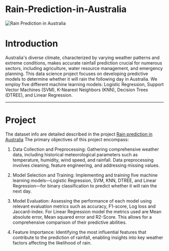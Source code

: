 # Rain-Prediction-in-Australia
![Rain Prediction in Australia](https://github.com/GianlucaBarbiere/Rain-Prediction-in-Australia/assets/109213057/21d4c507-c77a-428f-bee2-7c603712378c)

# Introduction
Australia's diverse climate, characterized by varying weather patterns and extreme conditions, makes accurate rainfall prediction crucial for numerous sectors, including agriculture, water resource management, and emergency planning. This data science project focuses on developing predictive models to determine whether it will rain the following day in Australia. We employ five different machine learning models: Logistic Regression, Support Vector Machines (SVM), K-Nearest Neighbors (KNN), Decision Trees (DTREE), and Linear Regression.
- - - -
# Project
The dataset info are detailed described in the project [Rain prediction in Australia](https://github.com/GianlucaBarbiere/Rain-Prediction-in-Australia/blob/main/Rain%20Prediction%20in%20Australia.ipynb)
The primary objectives of this project encompass:

1. Data Collection and Preprocessing: Gathering comprehensive weather data, including historical meteorological parameters such as temperature, humidity, wind speed, and rainfall. Data preprocessing involves cleaning, feature engineering, and addressing missing values.

2. Model Selection and Training: Implementing and training five machine learning models—Logistic Regression, SVM, KNN, DTREE, and Linear Regression—for binary classification to predict whether it will rain the next day.

3. Model Evaluation: Assessing the performance of each model using relevant evaluation metrics such as accuracy, F1-score, Log loss and Jaccard-index. For Linear Regression model the metrics used are Mean absolute error, Mean squared error and R2-Score.
This allows for a comprehensive comparison of their predictive abilities.

5. Feature Importance: Identifying the most influential features that contribute to the prediction of rainfall, enabling insights into key weather factors affecting the likelihood of rain.
